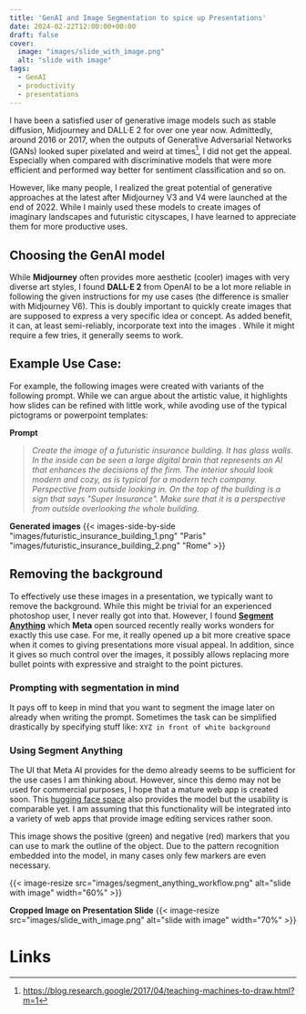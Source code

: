 ```yaml
---
title: 'GenAI and Image Segmentation to spice up Presentations'
date: 2024-02-22T12:00:00+00:00
draft: false
cover:
  image: "images/slide_with_image.png"
  alt: "slide with image"
tags: 
  - GenAI
  - productivity
  - presentations
---
```



I have been a satisfied user of generative image models such as stable diffusion, Midjourney and DALL·E 2 for over one year now. Admittedly, around 2016 or 2017, when the outputs of Generative Adversarial Networks (GANs) looked super pixelated and weird at times[^ganexample], I did not get the appeal. Especially when compared with discriminative models that were more efficient and performed way better for sentiment classification and so on.

However, like many people, I realized the great potential of generative approaches at the latest after Midjourney V3 and V4 were launched at the end of 2022.
While I mainly used these models to create images of imaginary landscapes and futuristic cityscapes, I have learned to appreciate them for more productive uses.

## Choosing the GenAI model

While **Midjourney** often provides more aesthetic (cooler) images with very diverse art styles, I found **DALL·E 2** from OpenAI to be a lot more reliable in following the given instructions for my use cases (the difference is smaller with Midjourney V6).
This is doubly important to quickly create images that are supposed to express a very specific idea or concept. 
As added benefit, it can, at least semi-reliably, incorporate text into the images .
While it might require a few tries, it generally seems to work.

## Example Use Case: 
For example, the following images were created with variants of the following prompt. While we can argue about the artistic value, it highlights how slides can be refined with little work, while avoding use of the typical pictograms or powerpoint templates:

**Prompt**

> *Create the image of a futuristic insurance building. It has glass walls. In the inside can be seen a large digital brain that represents an AI that enhances the decisions of the firm. The interior should look modern and cozy, as is typical for a modern tech company. Perspective from outside looking in. On the top of the building is a sign that says "Super Insurance". Make sure that it is a perspective from outside overlooking the whole building.*

**Generated images**
{{< images-side-by-side "images/futuristic_insurance_building_1.png" "Paris" "images/futuristic_insurance_building_2.png" "Rome" >}}

## Removing the background

To effectively use these images in a presentation, we typically want to remove the background. 
While this might be trivial for an experienced photoshop user, I never really got into that.
However, I found **[Segment Anything](https://segment-anything.com/)** which **Meta** open sourced recently really works wonders for exactly this use case. 
For me, it really opened up a bit more creative space when it comes to giving presentations more visual appeal.
In addition, since it gives so much control over the images, it possibly allows replacing more bullet points with expressive and straight to the point pictures.

### Prompting with segmentation in mind

It pays off to keep in mind that you want to segment the image later on already when writing the prompt.
Sometimes the task can be simplified drastically by specifying stuff like: `XYZ in front of white background`

### Using Segment Anything

The UI that Meta AI provides for the demo already seems to be sufficient for the use cases I am thinking about.
However, since this demo may not be used for commercial purposes, I hope that a mature web app is created soon.
This [hugging face space](https://huggingface.co/spaces/Xenova/segment-anything-web) also provides the model but the usability is comparable yet.
I am assuming that this functionality will be integrated into a variety of web apps that provide image editing services rather soon.

This image shows the positive (green) and negative (red) markers that you can use to mark the outline of the object.
Due to the pattern recognition embedded into the model, in many cases only few markers are even necessary.

{{< image-resize src="images/segment_anything_workflow.png" alt="slide with image" width="60%" >}}

**Cropped Image on Presentation Slide**
{{< image-resize src="images/slide_with_image.png" alt="slide with image" width="70%" >}}

# Links
[^ganexample]: https://blog.research.google/2017/04/teaching-machines-to-draw.html?m=1

